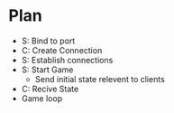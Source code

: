 # Plan
 - S: Bind to port
 - C: Create Connection
 - S: Establish connections
 - S: Start Game
    * Send initial state relevent to clients
 - C: Recive State
 - Game loop
